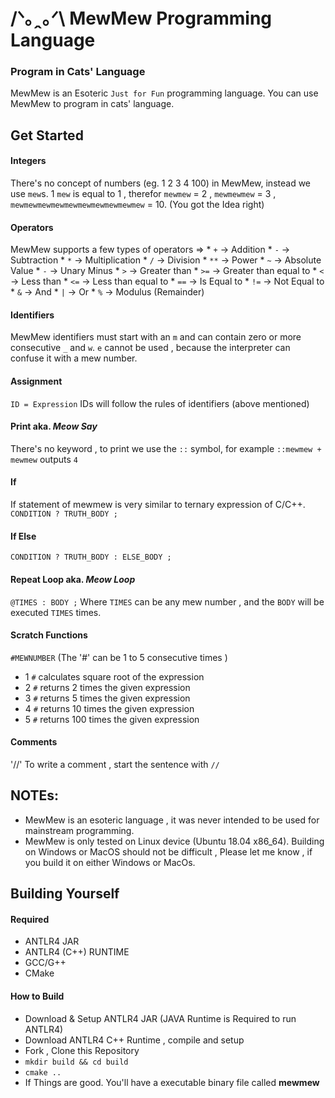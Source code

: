# /ᐠ｡ꞈ｡ᐟ\ MewMew Programming Language
### Program in Cats' Language

MewMew is an Esoteric `Just for Fun` programming language. You can use MewMew to program in cats' language.

## Get Started
#### Integers
There's no concept of numbers (eg. 1 2 3 4 100) in MewMew, instead we use `mew`s. 1 `mew` is equal to 1 , therefor `mewmew` = 2 , `mewmewmew` = 3 , `mewmewmewmewmewmewmewmewmewmew` = 10. (You got the Idea right)

#### Operators
MewMew supports a few types of operators =>
    * `+` -> Addition
    * `-` -> Subtraction
    * `*` -> Multiplication
    * `/` -> Division
    * `**` -> Power
    * `~` -> Absolute Value
    * `-` -> Unary Minus
    * `>` -> Greater than
    * `>=` -> Greater than equal to
    * `<` -> Less than
    * `<=` -> Less than equal to
    * `==` -> Is Equal to
    * `!=` -> Not Equal to
    * `&` -> And
    * `|` -> Or
    * `%` -> Modulus (Remainder)

#### Identifiers
MewMew identifiers must start with an `m` and can contain zero or more consecutive `_` and `w`. `e` cannot be used , because the interpreter can confuse it with a mew number.

#### Assignment
`ID = Expression`
IDs will follow the rules of identifiers (above mentioned)

#### Print aka. *Meow Say*
There's no keyword , to print we use the `::` symbol, for example
`::mewmew + mewmew` outputs `4`

#### If
If statement of mewmew is very similar to ternary expression of C/C++.
`CONDITION ? TRUTH_BODY ;`

#### If Else
`CONDITION ? TRUTH_BODY : ELSE_BODY ;`

#### Repeat Loop aka. *Meow Loop*
`@TIMES : BODY ;`
Where `TIMES` can be any mew number , and the `BODY` will be executed `TIMES` times.

#### Scratch Functions
`#MEWNUMBER` (The '#' can be 1 to 5 consecutive times )
*   1 `#` calculates square root of the expression
*   2 `#` returns 2 times the given expression
*   3 `#` returns 5 times the given expression
*   4 `#` returns 10 times the given expression
*   5 `#` returns 100 times the given expression

#### Comments
'//'
To write a comment , start the sentence with `//`

## NOTEs:
*  MewMew is an esoteric language , it was never intended to be used for mainstream programming.
*  MewMew is only tested on Linux device (Ubuntu 18.04 x86_64). Building on Windows or MacOS should not be difficult , Please let me know , if you build it on either Windows or MacOs.

## Building Yourself
#### Required
- ANTLR4 JAR
- ANTLR4 (C++) RUNTIME
- GCC/G++
- CMake

#### How to Build
- Download & Setup ANTLR4 JAR (JAVA Runtime is Required to run ANTLR4)
- Download ANTLR4 C++ Runtime , compile and setup
- Fork , Clone this Repository
- `mkdir build && cd build`
- `cmake ..`
- If Things are good. You'll have a executable binary file called **mewmew**

